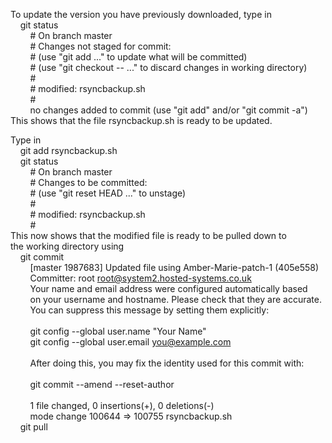 To update the version you have previously downloaded, type in<br />
&nbsp;&nbsp;&nbsp;&nbsp;git status<br />
&nbsp;&nbsp;&nbsp;&nbsp;&nbsp;&nbsp;&nbsp;&nbsp;# On branch master<br />
&nbsp;&nbsp;&nbsp;&nbsp;&nbsp;&nbsp;&nbsp;&nbsp;# Changes not staged for commit:<br />
&nbsp;&nbsp;&nbsp;&nbsp;&nbsp;&nbsp;&nbsp;&nbsp;#   (use "git add <file>..." to update what will be committed)<br />
&nbsp;&nbsp;&nbsp;&nbsp;&nbsp;&nbsp;&nbsp;&nbsp;#   (use "git checkout -- <file>..." to discard changes in working directory)<br />
&nbsp;&nbsp;&nbsp;&nbsp;&nbsp;&nbsp;&nbsp;&nbsp;#<br />
&nbsp;&nbsp;&nbsp;&nbsp;&nbsp;&nbsp;&nbsp;&nbsp;#       modified:   rsyncbackup.sh<br />
&nbsp;&nbsp;&nbsp;&nbsp;&nbsp;&nbsp;&nbsp;&nbsp;#<br />
&nbsp;&nbsp;&nbsp;&nbsp;&nbsp;&nbsp;&nbsp;&nbsp;no changes added to commit (use "git add" and/or "git commit -a")<br />
This shows that the file rsyncbackup.sh is ready to be updated.

Type in<br />
&nbsp;&nbsp;&nbsp;&nbsp;git add rsyncbackup.sh<br />
&nbsp;&nbsp;&nbsp;&nbsp;git status<br />
&nbsp;&nbsp;&nbsp;&nbsp;&nbsp;&nbsp;&nbsp;&nbsp;# On branch master<br />
&nbsp;&nbsp;&nbsp;&nbsp;&nbsp;&nbsp;&nbsp;&nbsp;# Changes to be committed:<br />
&nbsp;&nbsp;&nbsp;&nbsp;&nbsp;&nbsp;&nbsp;&nbsp;#   (use "git reset HEAD <file>..." to unstage)<br />
&nbsp;&nbsp;&nbsp;&nbsp;&nbsp;&nbsp;&nbsp;&nbsp;#<br />
&nbsp;&nbsp;&nbsp;&nbsp;&nbsp;&nbsp;&nbsp;&nbsp;#       modified:   rsyncbackup.sh<br />
&nbsp;&nbsp;&nbsp;&nbsp;&nbsp;&nbsp;&nbsp;&nbsp;#<br />
This now shows that the modified file is ready to be pulled down to<br />
the working directory using<br />
&nbsp;&nbsp;&nbsp;&nbsp;git commit<br />
&nbsp;&nbsp;&nbsp;&nbsp;&nbsp;&nbsp;&nbsp;&nbsp;[master 1987683] Updated file using Amber-Marie-patch-1 (405e558)<br />
&nbsp;&nbsp;&nbsp;&nbsp;&nbsp;&nbsp;&nbsp;&nbsp;Committer: root <root@system2.hosted-systems.co.uk><br />
&nbsp;&nbsp;&nbsp;&nbsp;&nbsp;&nbsp;&nbsp;&nbsp;Your name and email address were configured automatically based<br />
&nbsp;&nbsp;&nbsp;&nbsp;&nbsp;&nbsp;&nbsp;&nbsp;on your username and hostname. Please check that they are accurate.<br />
&nbsp;&nbsp;&nbsp;&nbsp;&nbsp;&nbsp;&nbsp;&nbsp;You can suppress this message by setting them explicitly:<br />
&nbsp;&nbsp;&nbsp;&nbsp;&nbsp;&nbsp;&nbsp;&nbsp;<br />
&nbsp;&nbsp;&nbsp;&nbsp;&nbsp;&nbsp;&nbsp;&nbsp;git config --global user.name "Your Name"<br />
&nbsp;&nbsp;&nbsp;&nbsp;&nbsp;&nbsp;&nbsp;&nbsp;git config --global user.email you@example.com<br />
&nbsp;&nbsp;&nbsp;&nbsp;&nbsp;&nbsp;&nbsp;&nbsp;<br />
&nbsp;&nbsp;&nbsp;&nbsp;&nbsp;&nbsp;&nbsp;&nbsp;After doing this, you may fix the identity used for this commit with:<br />
&nbsp;&nbsp;&nbsp;&nbsp;&nbsp;&nbsp;&nbsp;&nbsp;<br />
&nbsp;&nbsp;&nbsp;&nbsp;&nbsp;&nbsp;&nbsp;&nbsp;git commit --amend --reset-author<br />
&nbsp;&nbsp;&nbsp;&nbsp;&nbsp;&nbsp;&nbsp;&nbsp;<br />
&nbsp;&nbsp;&nbsp;&nbsp;&nbsp;&nbsp;&nbsp;&nbsp;1 file changed, 0 insertions(+), 0 deletions(-)<br />
&nbsp;&nbsp;&nbsp;&nbsp;&nbsp;&nbsp;&nbsp;&nbsp;mode change 100644 => 100755 rsyncbackup.sh<br />
&nbsp;&nbsp;&nbsp;&nbsp;git pull<br />
